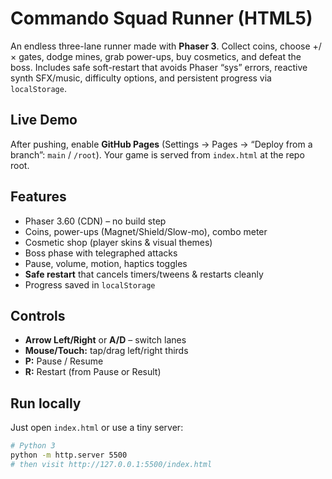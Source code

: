# Commando Squad Runner (HTML5)

An endless three-lane runner made with **Phaser 3**. Collect coins, choose +/× gates, dodge mines, grab power-ups, buy cosmetics, and defeat the boss. Includes safe soft-restart that avoids Phaser “sys” errors, reactive synth SFX/music, difficulty options, and persistent progress via `localStorage`.

## Live Demo
After pushing, enable **GitHub Pages** (Settings → Pages → “Deploy from a branch”: `main` / `/root`). Your game is served from `index.html` at the repo root.

## Features
- Phaser 3.60 (CDN) – no build step
- Coins, power-ups (Magnet/Shield/Slow-mo), combo meter
- Cosmetic shop (player skins & visual themes)
- Boss phase with telegraphed attacks
- Pause, volume, motion, haptics toggles
- **Safe restart** that cancels timers/tweens & restarts cleanly
- Progress saved in `localStorage`

## Controls
- **Arrow Left/Right** or **A/D** – switch lanes  
- **Mouse/Touch:** tap/drag left/right thirds  
- **P:** Pause / Resume  
- **R:** Restart (from Pause or Result)

## Run locally
Just open `index.html` or use a tiny server:
```bash
# Python 3
python -m http.server 5500
# then visit http://127.0.0.1:5500/index.html
